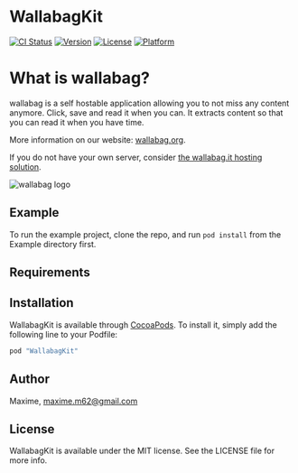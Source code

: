 # WallabagKit

[![CI Status](http://img.shields.io/travis/wallabag/WallabagKit.svg?style=flat)](https://travis-ci.org/Maxime/WallabagKit)
[![Version](https://img.shields.io/cocoapods/v/WallabagKit.svg?style=flat)](http://cocoapods.org/pods/WallabagKit)
[![License](https://img.shields.io/cocoapods/l/WallabagKit.svg?style=flat)](http://cocoapods.org/pods/WallabagKit)
[![Platform](https://img.shields.io/cocoapods/p/WallabagKit.svg?style=flat)](http://cocoapods.org/pods/WallabagKit)

# What is wallabag?
wallabag is a self hostable application allowing you to not miss any content anymore.
Click, save and read it when you can. It extracts content so that you can read it when you have time.

More information on our website: [wallabag.org](https://wallabag.org).

If you do not have your own server, consider [the wallabag.it hosting solution](https://wallabag.it).

![wallabag logo](https://raw.githubusercontent.com/wallabag/logo/master/_default/typo-horizontal/png/sm/logo-typo-horizontal-black-no-bg-no-border-sm.png)

## Example

To run the example project, clone the repo, and run `pod install` from the Example directory first.

## Requirements

## Installation

WallabagKit is available through [CocoaPods](http://cocoapods.org). To install
it, simply add the following line to your Podfile:

```ruby
pod "WallabagKit"
```

## Author

Maxime, maxime.m62@gmail.com

## License

WallabagKit is available under the MIT license. See the LICENSE file for more info.
